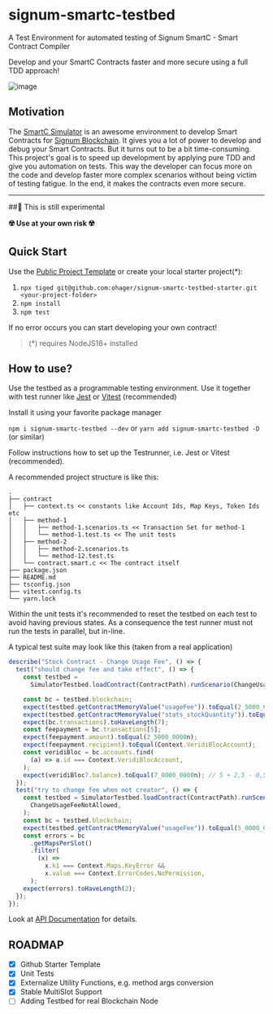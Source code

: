 # signum-smartc-testbed

A Test Environment for automated testing of Signum SmartC - Smart Contract Compiler

Develop and your SmartC Contracts faster and more secure using a full TDD approach!

![image](https://github.com/ohager/signum-smartc-testbed/assets/3920663/9a3ba02c-5bb3-420e-885c-e805b0ce10ca)

## Motivation

The [SmartC Simulator](https://deleterium.info/sc-simulator) is an awesome environment to develop Smart Contracts for [Signum Blockchain](https://signum.network).
It gives you a lot of power to develop and debug your Smart Contracts. But it turns out to be a bit time-consuming. This project's
goal is to speed up development by applying pure TDD and give you automation on tests. This way the developer can focus more on the code
and develop faster more complex scenarios without being victim of testing fatigue. In the end, it makes the contracts even more secure.

---

##🧪 This is still experimental

**☢️ Use at your own risk ☢️**

## Quick Start

Use the [Public Project Template](https://github.com/ohager/signum-smartc-testbed-starter) or create your local starter project(*):

1. `npx tiged git@github.com:ohager/signum-smartc-testbed-starter.git <your-project-folder>`
2. `npm install`
3. `npm test`

If no error occurs you can start developing your own contract!

> (*) requires NodeJS18+ installed

## How to use?

Use the testbed as a programmable testing environment. Use it together with test runner like [Jest](https://jestjs.io/) or [Vitest](https://vitest.dev/) (recommended)

Install it using your favorite package manager

`npm i signum-smartc-testbed --dev` or `yarn add signum-smartc-testbed -D` (or similar)

Follow instructions how to set up the Testrunner, i.e. Jest or Vitest (recommended).

A recommended project structure is like this:

```
.
├── contract
│   ├── context.ts << constants like Account Ids, Map Keys, Token Ids etc
│   ├── method-1
│   │   ├── method-1.scenarios.ts << Transaction Set for method-1
│   │   └── method-1.test.ts << The unit tests
│   ├── method-2
│   │   ├── method-2.scenarios.ts
│   │   └── method-12.test.ts
│   └── contract.smart.c << The contract itself
├── package.json
├── README.md
├── tsconfig.json
├── vitest.config.ts
└── yarn.lock
```

Within the unit tests it's recommended to reset the testbed on each test to avoid having previous states. As a consequence
the test runner must not run the tests in parallel, but in-line.

A typical test suite may look like this (taken from a real application)

```ts
describe("Stock Contract - Change Usage Fee", () => {
  test("should change fee and take effect", () => {
    const testbed =
      SimulatorTestbed.loadContract(ContractPath).runScenario(ChangeUsageFee);

    const bc = testbed.blockchain;
    expect(testbed.getContractMemoryValue("usageFee")).toEqual(2_5000_0000n);
    expect(testbed.getContractMemoryValue("stats_stockQuantity")).toEqual(400n);
    expect(bc.transactions).toHaveLength(7);
    const feepayment = bc.transactions[5];
    expect(feepayment.amount).toEqual(2_5000_0000n);
    expect(feepayment.recipient).toEqual(Context.VeridiBlocAccount);
    const veridiBloc = bc.accounts.find(
      (a) => a.id === Context.VeridiBlocAccount,
    );
    expect(veridiBloc?.balance).toEqual(7_0000_0000n); // 5 + 2,5 - 0,5
  });
  test("try to change fee when not creator", () => {
    const testbed = SimulatorTestbed.loadContract(ContractPath).runScenario(
      ChangeUsageFeeNotAllowed,
    );
    const bc = testbed.blockchain;
    expect(testbed.getContractMemoryValue("usageFee")).toEqual(5_0000_0000n);
    const errors = bc
      .getMapsPerSlot()
      .filter(
        (x) =>
          x.k1 === Context.Maps.KeyError &&
          x.value === Context.ErrorCodes.NoPermission,
      );
    expect(errors).toHaveLength(2);
  });
});
```

Look at [API Documentation](https://ohager.github.io/signum-smartc-testbed/index.html) for details.



## ROADMAP

- [x] Github Starter Template
- [x] Unit Tests
- [x] Externalize Utility Functions, e.g. method args conversion
- [x] Stable MultiSlot Support
- [ ] Adding Testbed for real Blockchain Node

